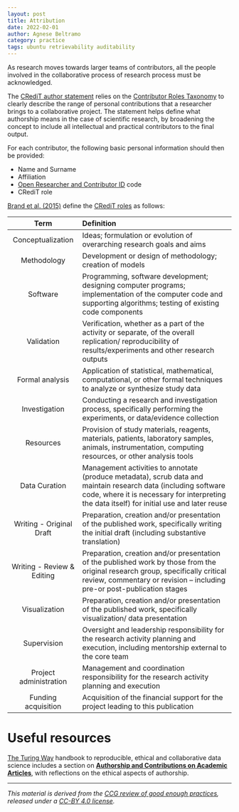 ```yaml
---
layout: post
title: Attribution
date: 2022-02-01
author: Agnese Beltramo
category: practice
tags: ubuntu retrievability auditability
---
```


As research moves towards larger teams of contributors, all the people involved in the collaborative process of research process must be acknowledged.

The [CRediT author statement][1] relies on the [Contributor Roles Taxonomy][2]
to clearly describe the range of personal contributions that a researcher brings to a collaborative project.
The statement helps define what authorship means in the case of scientific research,
by broadening the concept to include all intellectual and practical contributors to the final output.

For each contributor, the following basic personal information should then be provided:

- Name and Surname
- Affiliation
- [Open Researcher and Contributor ID][3] code
- CRediT role

[Brand et al. (2015)][2] define the [CRediT roles][2] as follows:

| Term | Definition|
| :--: | :-------- |
| Conceptualization | Ideas; formulation or evolution of overarching research goals and aims|
| Methodology | Development or design of methodology; creation of models|
| Software | Programming, software development; designing computer programs; implementation of the computer code and supporting algorithms; testing of existing code components|
| Validation | Verification, whether as a part of the activity or separate, of the overall replication/ reproducibility of results/experiments and other research outputs |
| Formal analysis | Application of statistical, mathematical, computational, or other formal techniques to analyze or synthesize study data |
| Investigation | Conducting a research and investigation process, specifically performing the experiments, or data/evidence collection |
| Resources | Provision of study materials, reagents, materials, patients, laboratory samples, animals, instrumentation, computing resources, or other analysis tools |
| Data Curation | Management activities to annotate (produce metadata), scrub data and maintain research data (including software code, where it is necessary for interpreting the data itself) for initial use and later reuse|
| Writing - Original Draft | Preparation, creation and/or presentation of the published work, specifically writing the initial draft (including substantive translation) |
| Writing - Review & Editing | Preparation, creation and/or presentation of the published work by those from the original research group, specifically critical review, commentary or revision – including pre-or post-publication stages |
| Visualization | Preparation, creation and/or presentation of the published work, specifically visualization/ data presentation |
| Supervision | Oversight and leadership responsibility for the research activity planning and execution, including mentorship external to the core team |
| Project administration | Management and coordination responsibility for the research activity planning and execution |
| Funding acquisition | Acquisition of the financial support for the project leading to this publication |

# Useful resources
[The Turing Way][7] handbook to reproducible, ethical and collaborative data science includes a section on [**Authorship and Contributions on Academic Articles**][6], with reflections on the ethical aspects of authorship.

------------
*This material is derived from the [CCG review of good enough practices][4], released under a [CC-BY 4.0 license][5].*

[1]: https://www.elsevier.com/authors/policies-and-guidelines/credit-author-statement

[2]: https://onlinelibrary.wiley.com/doi/10.1087/20150211 "Brand, A., Allen, L., Altman, M., Hlava, M., Scott, J., 2015. Beyond authorship: attribution, contribution, collaboration and credit. *Learned Publishing*, 28: 151–155. DOI:10.1087/20150211"

[3]: https://orcid.org/

[4]: https://doi.org/10.5281/zenodo.5911546 "Usher, William, Beltramo, Agnese, Gardumi, Francesco, Martin, Viktoria, & Petrarulo, Luca. (2022). CCG Platform - Body of Knowledge: Review of Good Practice (1.3). Zenodo. https://doi.org/10.5281/zenodo.5911546"

[5]: https://creativecommons.org/licenses/by/4.0/legalcode

[6]: https://the-turing-way.netlify.app/communication/aa.html

[7]: https://doi.org/10.5281/zenodo.5671094 "The Turing Way Community. (2021). The Turing Way: A handbook for reproducible, ethical and collaborative research (1.0.1). Zenodo. https://doi.org/10.5281/zenodo.5671094"
